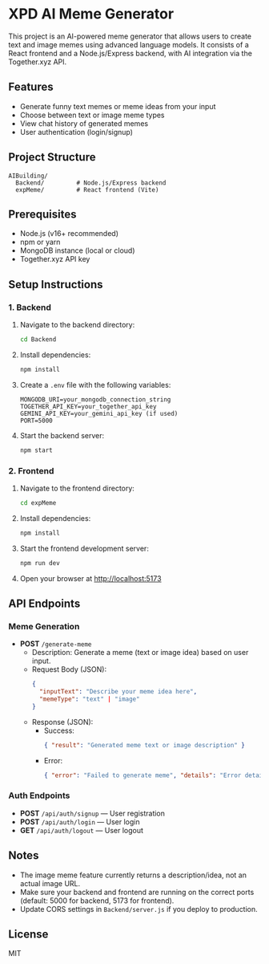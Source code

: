 # XPD AI Meme Generator

This project is an AI-powered meme generator that allows users to create text and image memes using advanced language models. It consists of a React frontend and a Node.js/Express backend, with AI integration via the Together.xyz API.

## Features
- Generate funny text memes or meme ideas from your input
- Choose between text or image meme types
- View chat history of generated memes
- User authentication (login/signup)

## Project Structure
```
AIBuilding/
  Backend/         # Node.js/Express backend
  expMeme/         # React frontend (Vite)
```

## Prerequisites
- Node.js (v16+ recommended)
- npm or yarn
- MongoDB instance (local or cloud)
- Together.xyz API key

## Setup Instructions

### 1. Backend
1. Navigate to the backend directory:
   ```sh
   cd Backend
   ```
2. Install dependencies:
   ```sh
   npm install
   ```
3. Create a `.env` file with the following variables:
   ```env
   MONGODB_URI=your_mongodb_connection_string
   TOGETHER_API_KEY=your_together_api_key
   GEMINI_API_KEY=your_gemini_api_key (if used)
   PORT=5000
   ```
4. Start the backend server:
   ```sh
   npm start
   ```

### 2. Frontend
1. Navigate to the frontend directory:
   ```sh
   cd expMeme
   ```
2. Install dependencies:
   ```sh
   npm install
   ```
3. Start the frontend development server:
   ```sh
   npm run dev
   ```
4. Open your browser at [http://localhost:5173](http://localhost:5173)

## API Endpoints

### Meme Generation
- **POST** `/generate-meme`
  - Description: Generate a meme (text or image idea) based on user input.
  - Request Body (JSON):
    ```json
    {
      "inputText": "Describe your meme idea here",
      "memeType": "text" | "image"
    }
    ```
  - Response (JSON):
    - Success:
      ```json
      { "result": "Generated meme text or image description" }
      ```
    - Error:
      ```json
      { "error": "Failed to generate meme", "details": "Error details" }
      ```

### Auth Endpoints
- **POST** `/api/auth/signup` — User registration
- **POST** `/api/auth/login` — User login
- **GET** `/api/auth/logout` — User logout

## Notes
- The image meme feature currently returns a description/idea, not an actual image URL.
- Make sure your backend and frontend are running on the correct ports (default: 5000 for backend, 5173 for frontend).
- Update CORS settings in `Backend/server.js` if you deploy to production.

## License
MIT 